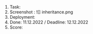 1. Task:
2. Screenshot :
![] inheritance.png
3. Deployment:
4. Done: 11.12.2022 / Deadline: 12.12.2022
5. Score: 
